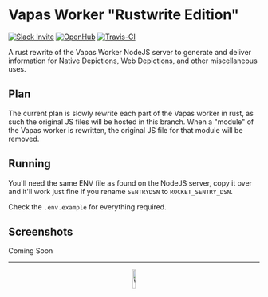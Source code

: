 # Vapas Worker "Rustwrite Edition"
[![Slack Invite](https://img.shields.io/badge/Join%20Chat-Slack-brightgreen)](https://communityinviter.com/apps/vapasrepo/aaaa)
[![OpenHub](https://www.openhub.net/p/vapas-worker/widgets/project_thin_badge?format=gif)](https://www.openhub.net/p/vapas-worker)
[![Travis-CI](https://api.travis-ci.com/VapasRepo/Vapas-Worker.svg?branch=rustwrite)](https://travis-ci.com/VapasRepo/Vapas-Worker)

A rust rewrite of the Vapas Worker NodeJS server  to generate and deliver information for Native Depictions, 
Web Depictions, and other miscellaneous uses.

## Plan
The current plan is slowly rewrite each part of the Vapas worker in rust, as such the original JS files will be
hosted in this branch. When a "module" of the Vapas worker is rewritten, the original JS file for that module will be
removed.

## Running

You'll need the same ENV file as found on the NodeJS server, copy it over and it'll work just fine if you rename 
`SENTRYDSN` to `ROCKET_SENTRY_DSN`.  

Check the `.env.example` for everything required.

## Screenshots

Coming Soon

---

<div align="center">
    <img src="https://gitlab.com/vapas/vapas-worker/raw/master/assets/footerIcon.png" width="10%" alt="Vapas Footer Icon"/>
</div>